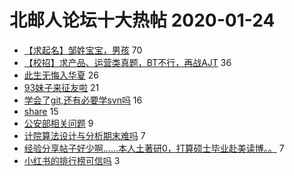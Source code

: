 # 北邮人论坛十大热帖 2020-01-24

- [【求起名】邹姓宝宝，男孩](https://bbs.byr.cn/article/Talking/6180344) 70
- [【校招】求产品、运营类真题，BT不行，再战AJT](https://bbs.byr.cn/article/Job/2025562) 36
- [此生无悔入华夏](https://bbs.byr.cn/article/Feeling/3137471) 26
- [93妹子来征友啦](https://bbs.byr.cn/article/Friends/1951065) 21
- [学会了git,还有必要学svn吗](https://bbs.byr.cn/article/SoftDesign/48817) 16
- [share](https://bbs.byr.cn/article/Picture/3254487) 15
- [公安部相关问题](https://bbs.byr.cn/article/CivilServant/43578) 9
- [计院算法设计与分析期末难吗](https://bbs.byr.cn/article/StudyShare/195059) 7
- [经验分享帖子好少啊……本人土著研0，打算硕士毕业赴美读博。。](https://bbs.byr.cn/article/GoAbroad/331736) 7
- [小红书的排行榜可信吗](https://bbs.byr.cn/article/Beauty/330434) 3


